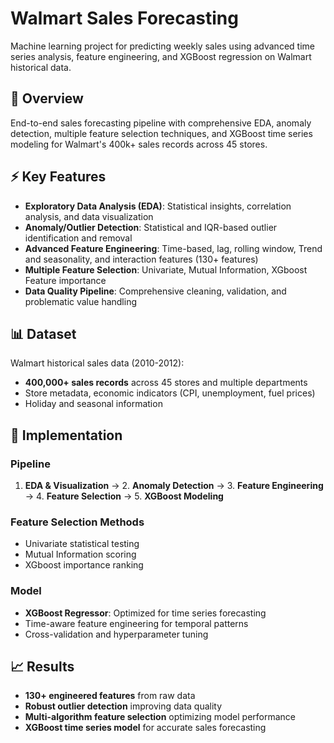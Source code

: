 # Walmart Sales Forecasting

Machine learning project for predicting weekly sales using advanced time series analysis, feature engineering, and XGBoost regression on Walmart historical data.

## 🎯 Overview

End-to-end sales forecasting pipeline with comprehensive EDA, anomaly detection, multiple feature selection techniques, and XGBoost time series modeling for Walmart's 400k+ sales records across 45 stores.

## ⚡ Key Features

- **Exploratory Data Analysis (EDA)**: Statistical insights, correlation analysis, and data visualization
- **Anomaly/Outlier Detection**: Statistical and IQR-based outlier identification and removal
- **Advanced Feature Engineering**: Time-based, lag, rolling window, Trend and seasonality, and interaction features (130+ features)
- **Multiple Feature Selection**: Univariate, Mutual Information, XGboost Feature importance
- **Data Quality Pipeline**: Comprehensive cleaning, validation, and problematic value handling

## 📊 Dataset
Walmart historical sales data (2010-2012):
- **400,000+ sales records** across 45 stores and multiple departments
- Store metadata, economic indicators (CPI, unemployment, fuel prices)
- Holiday and seasonal information

## 🔧 Implementation

### Pipeline
1. **EDA & Visualization** → 2. **Anomaly Detection** → 3. **Feature Engineering** → 4. **Feature Selection** → 5. **XGBoost Modeling**

### Feature Selection Methods
- Univariate statistical testing
- Mutual Information scoring
- XGboost importance ranking

### Model
- **XGBoost Regressor**: Optimized for time series forecasting
- Time-aware feature engineering for temporal patterns
- Cross-validation and hyperparameter tuning

## 📈 Results
- **130+ engineered features** from raw data
- **Robust outlier detection** improving data quality
- **Multi-algorithm feature selection** optimizing model performance
- **XGBoost time series model** for accurate sales forecasting

